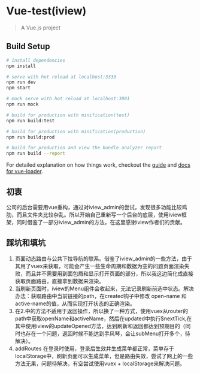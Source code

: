 # Vue-test(iview)

> A Vue.js project

## Build Setup

``` bash
# install dependencies
npm install

# serve with hot reload at localhost:3333
npm run dev
npm start

# mock serve with hot reload at localhost:3001
npm run mock

# build for production with minification(test)
npm run build:test

# build for production with minification(production)
npm run build:prod

# build for production and view the bundle analyzer report
npm run build --report
```

For detailed explanation on how things work, checkout the [guide](http://vuejs-templates.github.io/webpack/) and [docs for vue-loader](http://vuejs.github.io/vue-loader).

##  初衷
公司的后台需要用vue重构，通过对iview_admin的尝试，发现很多功能比较鸡肋，而且文件夹比较杂乱。所以开始自己重新写一个后台的底层，使用iview框架，同时借鉴了一部分iview_admin的方法，在这里感谢iview作者们的贡献。
## 踩坑和填坑
1. 页面动态路由与公共下拉导航的联系。借鉴了iview_admin的一些方法，由于其用了vuex来获取，可能会产生一些生命周期和数据为空的问题页面渲染失败，而且并不需要用到面包屑和显示打开页面的部分，所以我这边简化成直接获取页面路由，直接拿到数据来渲染。
2. 当刷新页面时，iview的Menu组件会收起来，无法记录刷新前选中状态。解决办法：获取路由中当前链接的path，在created钩子中修改 open-name 和 active-name的值，从而实现打开状态的正确渲染。
3. 在2.中的方法不适用于返回操作，所以换了一种方式，使用vuex从router的path中获取openName和activeName，然后在updated中执行$nextTick,在其中使用iview的updateOpened方法，达到刷新和返回都达到预期目的（同时也存在一个问题，返回时候不能达到手风琴，会让subMenu打开多个，待解决）。
4. addRoutes 在登录时使用，登录后生效并生成菜单都正常，菜单存于localStorage中，刷新页面可以生成菜单，但是路由失效，尝试了网上的一些方法无果，问题待解决，有空尝试使用vuex + localStorage来解决问题。


